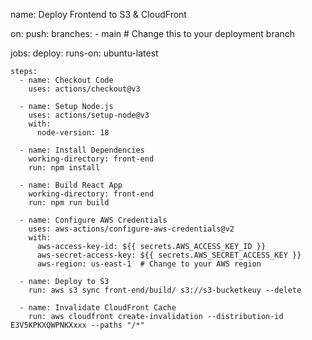 name: Deploy Frontend to S3 & CloudFront

on:
  push:
    branches:
      - main  # Change this to your deployment branch

jobs:
  deploy:
    runs-on: ubuntu-latest

    steps:
      - name: Checkout Code
        uses: actions/checkout@v3

      - name: Setup Node.js
        uses: actions/setup-node@v3
        with:
          node-version: 18

      - name: Install Dependencies
        working-directory: front-end
        run: npm install

      - name: Build React App
        working-directory: front-end
        run: npm run build

      - name: Configure AWS Credentials
        uses: aws-actions/configure-aws-credentials@v2
        with:
          aws-access-key-id: ${{ secrets.AWS_ACCESS_KEY_ID }}
          aws-secret-access-key: ${{ secrets.AWS_SECRET_ACCESS_KEY }}
          aws-region: us-east-1  # Change to your AWS region

      - name: Deploy to S3
        run: aws s3 sync front-end/build/ s3://s3-bucketkeuy --delete

      - name: Invalidate CloudFront Cache
        run: aws cloudfront create-invalidation --distribution-id E3V5KPKXQWPNKXxxx --paths "/*"
